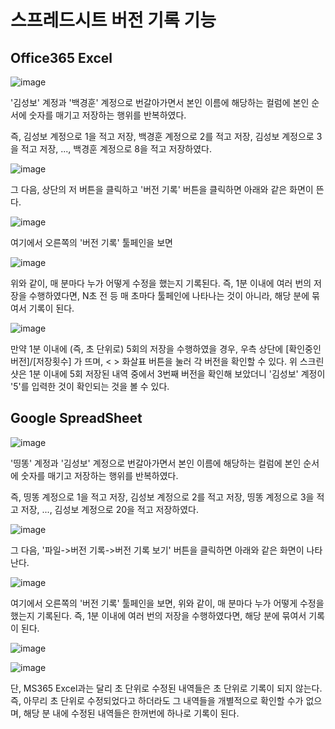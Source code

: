 # 스프레드시트 버전 기록 기능



## Office365 Excel



![image](https://user-images.githubusercontent.com/53200166/134471683-a77a6900-0be2-4ef1-8da6-e7112d86c9c6.png)

'김성보' 계정과 '백경훈' 계정으로 번갈아가면서 본인 이름에 해당하는 컬럼에 본인 순서에 숫자를 매기고 저장하는 행위를 반복하였다.

즉, 김성보 계정으로 1을 적고 저장, 백경훈 계정으로 2를 적고 저장, 김성보 계정으로 3을 적고 저장, ..., 백경훈 계정으로 8을 적고 저장하였다.

![image](https://user-images.githubusercontent.com/53200166/134472072-ab1fba78-31d6-409d-98c5-114ed8fe38dc.png)

그 다음, 상단의 저 버튼을 클릭하고 '버전 기록' 버튼을 클릭하면 아래와 같은 화면이 뜬다.

![image](https://user-images.githubusercontent.com/53200166/134472225-70bf75db-78d9-4dfc-9494-54e5b77385e2.png)

여기에서 오른쪽의 '버전 기록' 툴페인을 보면

![image](https://user-images.githubusercontent.com/53200166/134472374-3a22a643-773b-4b18-b2e5-b64744fddd5b.png)

위와 같이, 매 분마다 누가 어떻게 수정을 했는지 기록된다. 즉, 1분 이내에 여러 번의 저장을 수행하였다면, N초 전 등 매 초마다 툴페인에 나타나는 것이 아니라, 해당 분에 묶여서 기록이 된다. 

![image](https://user-images.githubusercontent.com/53200166/134471808-761e9fc7-f480-4a82-a85e-5027a41fa220.png)

만약 1분 이내에 (즉, 초 단위로) 5회의 저장을 수행하였을 경우, 우측 상단에 [확인중인버전]/[저장횟수] 가 뜨며, < > 화살표 버튼을 눌러 각 버전을 확인할 수 있다. 위 스크린샷은 1분 이내에 5회 저장된 내역 중에서 3번째 버전을 확인해 보았더니 '김성보' 계정이 '5'를 입력한 것이 확인되는 것을 볼 수 있다.



## Google SpreadSheet



![image](https://user-images.githubusercontent.com/53200166/134832844-4da6a5f0-f12f-4794-9c6c-c0859a64b9d8.png)

'띵똥' 계정과 '김성보' 계정으로 번갈아가면서 본인 이름에 해당하는 컬럼에 본인 순서에 숫자를 매기고 저장하는 행위를 반복하였다.

즉, 띵똥 계정으로 1을 적고 저장, 김성보 계정으로 2를 적고 저장, 띵똥 계정으로 3을 적고 저장, ..., 김성보 계정으로 20을 적고 저장하였다.

![image](https://user-images.githubusercontent.com/53200166/134833175-91493279-47a8-4abb-885e-493d1aa26501.png)

그 다음, '파일->버전 기록->버전 기록 보기' 버튼을 클릭하면 아래와 같은 화면이 나타난다.

![image](https://user-images.githubusercontent.com/53200166/134832878-67419192-c1a4-45c8-9412-351ed0135f5d.png)

여기에서 오른쪽의 '버전 기록' 툴페인을 보면, 위와 같이, 매 분마다 누가 어떻게 수정을 했는지 기록된다. 즉, 1분 이내에 여러 번의 저장을 수행하였다면, 해당 분에 묶여서 기록이 된다. 

![image](https://user-images.githubusercontent.com/53200166/134832912-8b391870-e0fa-46be-b7fe-7fc4e4446dca.png)

![image](https://user-images.githubusercontent.com/53200166/134832950-542a5c35-b5e7-48c8-a6f4-d7ee21a1ca8d.png)

단, MS365 Excel과는 달리 초 단위로 수정된 내역들은 초 단위로 기록이 되지 않는다. 즉, 아무리 초 단위로 수정되었다고 하더라도 그 내역들을 개별적으로 확인할 수가 없으며, 해당 분 내에 수정된 내역들은 한꺼번에 하나로 기록이 된다.

